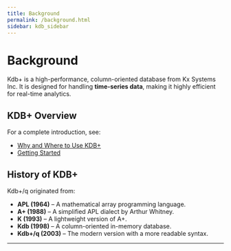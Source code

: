 ```yaml
---
title: Background
permalink: /background.html
sidebar: kdb_sidebar
---
```


# Background  
Kdb+ is a high-performance, column-oriented database from Kx Systems Inc. It is designed for handling **time-series data**, making it highly efficient for real-time analytics.

## KDB+ Overview  
For a complete introduction, see: 
- [Why and Where to Use KDB+](/why-kdb.html)  
- [Getting Started](/getting-started.html)  

## History of KDB+
Kdb+/q originated from:
- **APL (1964)** – A mathematical array programming language.
- **A+ (1988)** – A simplified APL dialect by Arthur Whitney.
- **K (1993)** – A lightweight version of A+.
- **Kdb (1998)** – A column-oriented in-memory database.
- **Kdb+/q (2003)** – The modern version with a more readable syntax.

---
